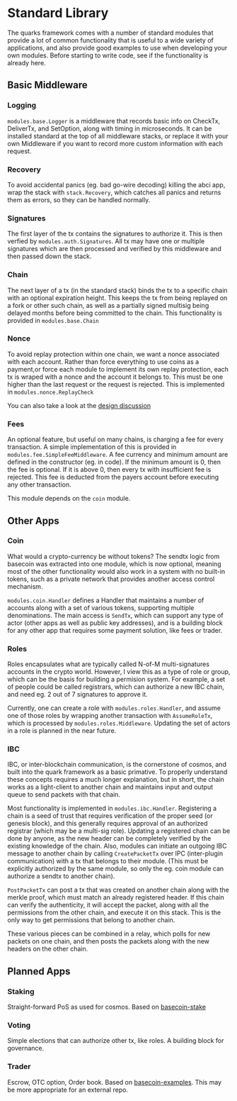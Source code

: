 # Standard Library

The quarks framework comes with a number of standard modules that provide a lot
of common functionality that is useful to a wide variety of applications,
and also provide good examples to use when developing your own modules. Before
starting to write code, see if the functionality is already here.

## Basic Middleware

### Logging

`modules.base.Logger` is a middleware that records basic info on CheckTx,
DeliverTx, and SetOption, along with timing in microseconds. It can be installed
standard at the top of all middleware stacks, or replace it with your own
Middleware if you want to record more custom information with each request.

### Recovery

To avoid accidental panics (eg. bad go-wire decoding) killing the abci app,
wrap the stack with `stack.Recovery`, which catches all panics and returns
them as errors, so they can be handled normally.

### Signatures

The first layer of the tx contains the signatures to authorize it.  This is then
verfied by `modules.auth.Signatures`.  All tx may have one or multiple signatures
which are then processed and verified by this middleware and then passed down
the stack.

### Chain

The next layer of a tx (in the standard stack) binds the tx to a specific chain
with an optional expiration height.  This keeps the tx from being replayed on
a fork or other such chain, as well as a partially signed multisig being delayed
months before being committed to the chain. This functionality is provided in
`modules.base.Chain`

### Nonce

To avoid replay protection within one chain, we want a nonce associated
with each account. Rather than force everything to use coins as a payment,or force each module to implement its own replay protection, each tx is wraped with a nonce and
the account it belongs to.  This must be one higher than the last request or
the request is rejected. This is implemented in `modules.nonce.ReplayCheck`

You can also take a look at the [design discussion](https://github.com/tendermint/basecoin/issues/160)

### Fees

An optional feature, but useful on many chains, is charging a fee for every
transaction. A simple implementation of this is provided in
`modules.fee.SimpleFeeMiddleware`. A fee currency and minimum amount are
defined in the constructor (eg. in code).  If the minimum amount is 0, then
the fee is optional. If it is above 0, then every tx with insufficient fee is
rejected. This fee is deducted from the payers account before executing any
other transaction.

This module depends on the `coin` module.

## Other Apps

### Coin

What would a crypto-currency be without tokens? The sendtx logic from basecoin
was extracted into one module, which is now optional, meaning most of the other
functionality would also work in a system with no built-in tokens, such as
a private network that provides another access control mechanism.

`modules.coin.Handler` defines a Handler that maintains a number of accounts
along with a set of various tokens, supporting multiple denominations. The
main access is `SendTx`, which can support any type of actor (other apps as
well as public key addresses), and is a building block for any other app that
requires some payment solution, like fees or trader.

### Roles

Roles encapsulates what are typically called N-of-M multi-signatures accounts
in the crypto world. However, I view this as a type of role or group, which can
be the basis for building a permision system. For example, a set of people could
be called registrars, which can authorize a new IBC chain, and need eg. 2 out
of 7 signatures to approve it.

Currently, one can create a role with `modules.roles.Handler`, and assume one
of those roles by wrapping another transaction with `AssumeRoleTx`, which is
processed by `modules.roles.Middleware`. Updating the set of actors in
a role is planned in the near future.

### IBC

IBC, or inter-blockchain communication, is the cornerstone of cosmos, and built
into the quark framework as a basic primative. To properly understand these
concepts requires a much longer explanation, but in short, the chain works
as a light-client to another chain and maintains input and output queue to
send packets with that chain.

Most functionality is implemented in `modules.ibc.Handler`. Registering a chain
is a seed of trust that requires verification of the proper seed (or genesis
block), and this generally requires approval of an authorized registrar (which
may be a multi-sig role).  Updating a registered chain can be done by anyone,
as the new header can be completely verified by the existing knowledge of the
chain.  Also, modules can initiate an outgoing IBC message to another chain
by calling `CreatePacketTx` over IPC (inter-plugin communication) with a tx
that belongs to their module. (This must be explicitly authorized by the
same module, so only the eg. coin module can authorize a sendtx to another
chain).

`PostPacketTx` can post a tx that was created on another chain along with the
merkle proof, which must match an already registered header. If this chain
can verify the authenticity, it will accept the packet, along with all the
permissions from the other chain, and execute it on this stack. This is the
only way to get permissions that belong to another chain.

These various pieces can be combined in a relay, which polls for new packets
on one chain, and then posts the packets along with the new headers on the
other chain.

## Planned Apps

### Staking

Straight-forward PoS as used for cosmos.
Based on [basecoin-stake](https://github.com/tendermint/basecoin-stake)

### Voting

Simple elections that can authorize other tx, like roles. A building block for
governance.

### Trader

Escrow, OTC option, Order book.  Based on [basecoin-examples](https://github.com/tendermint/basecoin-examples/tree/develop/trader).  This may be more appropriate
for an external repo.

